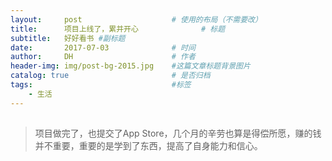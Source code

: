 ```yaml
---
layout:     post   				    # 使用的布局（不需要改）
title:      项目上线了，累并开心 				# 标题 
subtitle:   好好看书 #副标题
date:       2017-07-03 				# 时间
author:     DH 						# 作者
header-img: img/post-bg-2015.jpg 	#这篇文章标题背景图片
catalog: true 						# 是否归档
tags:								#标签
    - 生活
---
```


## 
>项目做完了，也提交了App Store，几个月的辛劳也算是得偿所愿，赚的钱并不重要，重要的是学到了东西，提高了自身能力和信心。

